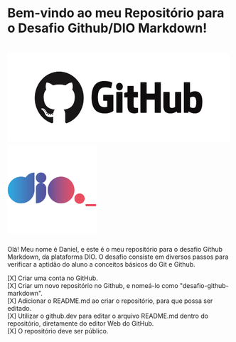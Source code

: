 # Bem-vindo ao meu Repositório para o Desafio Github/DIO Markdown!

<h1> <img src="image-4.png" alt="GitHub" width="500px" height="200px"> <img src="image-2.png" alt="GitHub" width="200px" height="200px"> </h1>

Olá! Meu nome é Daniel, e este é o meu repositório para o desafio Github Markdown, da plataforma DIO. O desafio consiste em diversos passos para verificar a aptidão do aluno a conceitos básicos do Git e Github.

[X] Criar uma conta no GitHub.<br>
[X] Criar um novo repositório no Github, e nomeá-lo como "desafio-github-markdown".<br>
[X] Adicionar o README.md ao criar o repositório, para que possa ser editado.<br>
[X] Utilizar o github.dev para editar o arquivo README.md dentro do repositório, diretamente do editor Web do GitHub.<br>
[X] O repositório deve ser público.<br>

